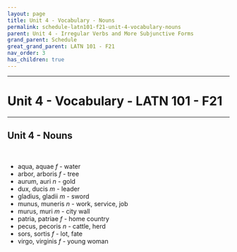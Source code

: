 ```yaml
---
layout: page
title: Unit 4 - Vocabulary - Nouns
permalink: schedule-latn101-f21-unit-4-vocabulary-nouns
parent: Unit 4 - Irregular Verbs and More Subjunctive Forms
grand_parent: Schedule
great_grand_parent: LATN 101 - F21
nav_order: 3
has_children: true
---
```

***

# Unit 4 - Vocabulary - LATN 101 - F21

***

## Unit 4 - Nouns
&nbsp;
- aqua, aquae *f* - water
- arbor, arboris *f* - tree
- aurum, auri *n* - gold
- dux, ducis *m* - leader
- gladius, gladii *m* - sword
- munus, muneris *n* - work, service, job
- murus, muri *m* - city wall
- patria, patriae *f* - home country
- pecus, pecoris *n* - cattle, herd
- sors, sortis *f* - lot, fate
- virgo, virginis *f* - young woman
